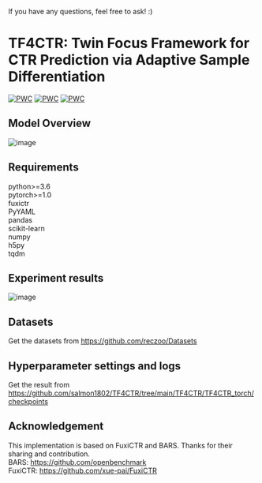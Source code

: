 If you have any questions, feel free to ask!  :)
# TF4CTR: Twin Focus Framework for CTR Prediction via Adaptive Sample Differentiation
[![PWC](https://img.shields.io/endpoint.svg?url=https://paperswithcode.com/badge/tf4ctr-twin-focus-framework-for-ctr/click-through-rate-prediction-on-frappe)](https://paperswithcode.com/sota/click-through-rate-prediction-on-frappe?p=tf4ctr-twin-focus-framework-for-ctr)
[![PWC](https://img.shields.io/endpoint.svg?url=https://paperswithcode.com/badge/tf4ctr-twin-focus-framework-for-ctr/click-through-rate-prediction-on-movielens-1)](https://paperswithcode.com/sota/click-through-rate-prediction-on-movielens-1?p=tf4ctr-twin-focus-framework-for-ctr)
[![PWC](https://img.shields.io/endpoint.svg?url=https://paperswithcode.com/badge/tf4ctr-twin-focus-framework-for-ctr/click-through-rate-prediction-on-criteo)](https://paperswithcode.com/sota/click-through-rate-prediction-on-criteo?p=tf4ctr-twin-focus-framework-for-ctr)

## Model Overview
![image](https://github.com/salmon1802/TF4CTR/assets/73091798/a59f32b3-af0a-4bdf-aecb-46ac68b6675b)





## Requirements
python>=3.6  
pytorch>=1.0  
fuxictr  
PyYAML  
pandas  
scikit-learn  
numpy  
h5py  
tqdm  

## Experiment results
![image](https://github.com/salmon1802/TF4CTR/assets/73091798/843d3a50-938c-445f-82f4-25a3f56522c1)




## Datasets
Get the datasets from https://github.com/reczoo/Datasets

## Hyperparameter settings and logs
Get the result from https://github.com/salmon1802/TF4CTR/tree/main/TF4CTR/TF4CTR_torch/checkpoints

## Acknowledgement
This implementation is based on FuxiCTR and BARS. Thanks for their sharing and contribution.  
BARS: https://github.com/openbenchmark  
FuxiCTR: https://github.com/xue-pai/FuxiCTR
